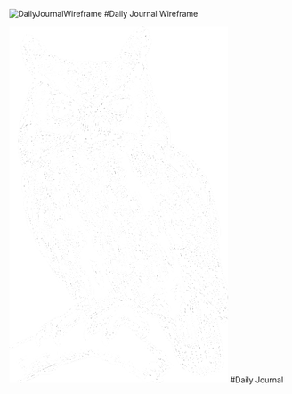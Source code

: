 ![DailyJournalWireframe](./images/wireframe.png)
#Daily Journal Wireframe

![DailyJournalLogo](./images/owl-40028_640.png)
#Daily Journal
